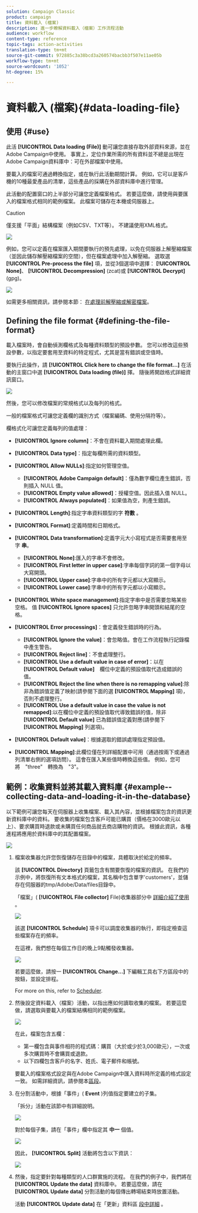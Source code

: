 ```yaml
---
solution: Campaign Classic
product: campaign
title: 資料載入 (檔案)
description: 進一步瞭解資料載入（檔案）工作流程活動
audience: workflow
content-type: reference
topic-tags: action-activities
translation-type: tm+mt
source-git-commit: 972885c3a38bcd3a260574bacbb3f507e11ae05b
workflow-type: tm+mt
source-wordcount: '1052'
ht-degree: 15%

---
```



# 資料載入 (檔案){#data-loading-file}

## 使用 {#use}

此活 **[!UICONTROL Data loading (File)]** 動可讓您直接存取外部資料來源，並在Adobe Campaign中使用。 事實上，定位作業所需的所有資料並不總是出現在Adobe Campaign資料庫中：可在外部檔案中使用。

要載入的檔案可通過轉換指定，或在執行此活動期間計算。 例如，它可以是客戶機的10種最愛產品的清單，這些產品的採購在外部資料庫中進行管理。

此活動的配置窗口的上半部分可讓您定義檔案格式。 若要這麼做，請使用與要匯入的檔案格式相同的範例檔案。 此檔案可儲存在本機或伺服器上。

>[!CAUTION]
>
>僅支援「平面」結構檔案（例如CSV、TXT等）。 不建議使用XML格式。

![](assets/s_advuser_wf_etl_file.png)

例如，您可以定義在檔案匯入期間要執行的預先處理，以免在伺服器上解壓縮檔案（並因此儲存解壓縮檔案的空間），但在檔案處理中加入解壓縮。 選取選 **[!UICONTROL Pre-process the file]** 項，並從3個選項中選擇： **[!UICONTROL None]**、 **[!UICONTROL Decompression]** (zcat)或 **[!UICONTROL Decrypt]** (gpg)。

![](assets/preprocessing-dataloading.png)

如需更多相關資訊，請參閱本節： [在處理前解壓縮或解密檔案](../../workflow/using/importing-data.md#unzipping-or-decrypting-a-file-before-processing)。

## Defining the file format {#defining-the-file-format}

載入檔案時，會自動偵測欄格式及每種資料類型的預設參數。 您可以修改這些預設參數，以指定要套用至資料的特定程式，尤其是當有錯誤或空值時。

要執行此操作，請 **[!UICONTROL Click here to change the file format...]** 在活動的主窗口中選 **[!UICONTROL Data loading (file)]** 擇。 隨後將開啟格式詳細資訊窗口。

![](assets/file_loading_columns_format.png)

然後，您可以修改檔案的常規格式以及每列的格式。

一般的檔案格式可讓您定義欄的識別方式（檔案編碼、使用分隔符等）。

欄格式化可讓您定義每列的值處理：

* **[!UICONTROL Ignore column]**：不會在資料載入期間處理此欄。
* **[!UICONTROL Data type]**：指定每欄所需的資料類型。
* **[!UICONTROL Allow NULLs]**:指定如何管理空值。

   * **[!UICONTROL Adobe Campaign default]**：僅為數字欄位產生錯誤，否則插入 NULL 值。
   * **[!UICONTROL Empty value allowed]**：授權空值。因此插入值 NULL。
   * **[!UICONTROL Always populated]**：如果值為空，則產生錯誤。

* **[!UICONTROL Length]**:指定字串資料類型的字 **符數** 。
* **[!UICONTROL Format]**:定義時間和日期格式。
* **[!UICONTROL Data transformation]**:定義字元大小寫程式是否需要套用至字 **串**。

   * **[!UICONTROL None]**:匯入的字串不會修改。
   * **[!UICONTROL First letter in upper case]**:字串每個字詞的第一個字母以大寫開頭。
   * **[!UICONTROL Upper case]**:字串中的所有字元都以大寫顯示。
   * **[!UICONTROL Lower case]**:字串中的所有字元都以小寫顯示。

* **[!UICONTROL White space management]**:指定字串中是否需要忽略某些空格。 值 **[!UICONTROL Ignore spaces]** 只允許忽略字串開頭和結尾的空格。
* **[!UICONTROL Error processings]**：會定義發生錯誤時的行為。

   * **[!UICONTROL Ignore the value]**：會忽略值。會在工作流程執行記錄檔中產生警告。
   * **[!UICONTROL Reject line]**：不會處理整行。
   * **[!UICONTROL Use a default value in case of error]**：以在　**[!UICONTROL Default value]**　欄位中定義的預設值取代造成錯誤的值。
   * **[!UICONTROL Reject the line when there is no remapping value]**:除非為錯誤值定義了映射(請參閱下面的選 **[!UICONTROL Mapping]** 項)，否則不處理整行。
   * **[!UICONTROL Use a default value in case the value is not remapped]**:以在欄位中定義的預設值取代導致錯誤的值，除非 **[!UICONTROL Default value]** 已為錯誤值定義對應(請參閱下 **[!UICONTROL Mapping]** 列選項)。

* **[!UICONTROL Default value]**：根據選取的錯誤處理指定預設值。
* **[!UICONTROL Mapping]**:此欄位僅在列詳細配置中可用（通過按兩下或通過列清單右側的選項訪問）。 這會在匯入某些值時轉換這些值。 例如，您可將　&quot;three&quot;　轉換為　&quot;3&quot;。

## 範例：收集資料並將其載入資料庫 {#example--collecting-data-and-loading-it-in-the-database}

以下範例可讓您每天在伺服器上收集檔案、載入其內容，並根據檔案包含的資訊更新資料庫中的資料。 要收集的檔案包含客戶可能已購買（價格在3000歐元以上）、要求購買時退款或未購買任何商品就去商店購物的資訊。 根據此資訊，各種進程將應用於資料庫中的其配置檔案。

![](assets/s_advuser_load_file_sample_0.png)

1. 檔案收集器允許您恢復儲存在目錄中的檔案，具體取決於給定的頻率。

   該 **[!UICONTROL Directory]** 頁籤包含有關要恢復的檔案的資訊。 在我們的示例中，將恢復所有文本格式的檔案，其名稱中包含單字&#39;customers&#39;，並儲存在伺服器的tmp/Adobe/Data/files目錄中。

   「檔案」( **[!UICONTROL File collector]** File)收集器部分中 [詳細介紹了使用](../../workflow/using/file-collector.md) 。

   ![](assets/s_advuser_load_file_sample_1.png)

   該選 **[!UICONTROL Schedule]** 項卡可以調度收集器的執行，即指定檢查這些檔案存在的頻率。

   在這裡，我們想在每個工作日的晚上9點觸發收集器。

   ![](assets/s_advuser_load_file_sample_2.png)

   若要這麼做，請按一 **[!UICONTROL Change...]** 下編輯工具右下方區段中的按鈕，並設定排程。

   For more on this, refer to [Scheduler](../../workflow/using/scheduler.md).

1. 然後設定資料載入（檔案）活動，以指出應如何讀取收集的檔案。 若要這麼做，請選取與要載入的檔案結構相同的範例檔案。

   ![](assets/s_advuser_load_file_sample_3.png)

   在此，檔案包含五欄：

   * 第一欄包含與事件相符的程式碼：購買（大於或少於3,000歐元），一次或多次購買時不會購買或退款。
   * 以下四欄包含客戶的名字、姓氏、電子郵件和帳號。

   要載入的檔案格式設定與在Adobe Campaign中匯入資料時所定義的格式設定一致。 如需詳細資訊，請參閱本[區段](../../platform/using/importing-data.md#step-2---source-file-selection)。

1. 在分割活動中，根據「事件」( **Event** )列值指定要建立的子集。

   「拆分」活動在該節中有詳細說明。

   ![](assets/s_advuser_load_file_sample_4.png)

   對於每個子集，請在「事件」欄中指定其 **中一** 個值。

   ![](assets/s_advuser_load_file_sample_5.png)

   因此， **[!UICONTROL Split]** 活動將包含以下資訊：

   ![](assets/s_advuser_load_file_sample_6.png)

1. 然後，指定要針對每種類型的人口群實施的流程。 在我們的例子中，我們將在 **[!UICONTROL Update the data]** 資料庫中。 若要這麼做，請在 **[!UICONTROL Update data]** 分割活動的每個傳出轉場結束時放置活動。

   活動 **[!UICONTROL Update data]** 在「更新」資料區 [段中詳細](../../workflow/using/update-data.md) 。


